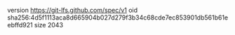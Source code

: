 version https://git-lfs.github.com/spec/v1
oid sha256:4d5f1113aca8d665904b027d279f3b34c68cde7ec853901db561b61eebffd921
size 2043
